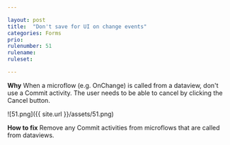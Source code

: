 ```yaml
---

layout: post
title:  "Don't save for UI on change events"
categories: Forms
prio: 
rulenumber: 51
rulename: 
ruleset: 

---
```


**Why**
When a microflow (e.g. OnChange) is called from a dataview, don't use a Commit activity. The user needs to be able to cancel by clicking the Cancel button.

![51.png]({{ site.url }}/assets/51.png)

**How to fix**
Remove any Commit activities from microflows that are called from dataviews.